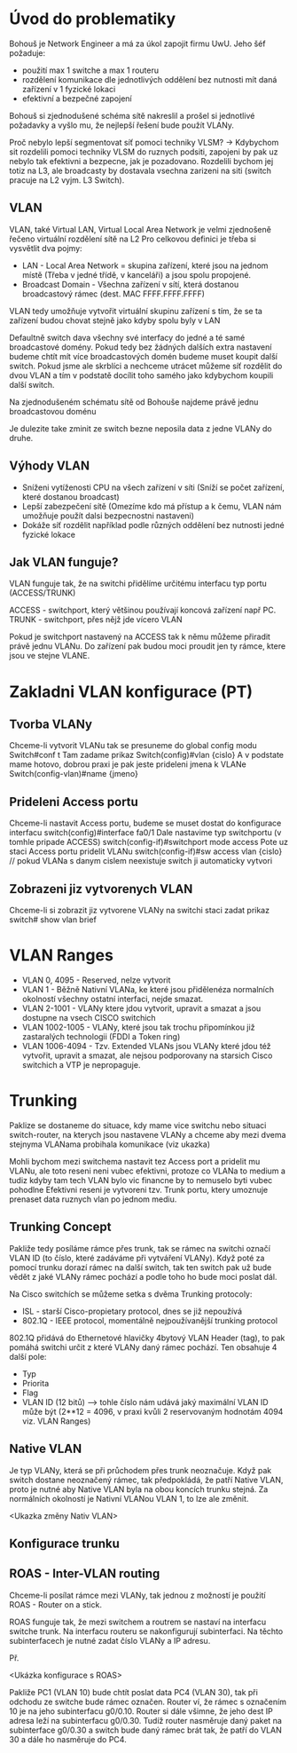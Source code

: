 # Úvod do problematiky

Bohouš je Network Engineer a má za úkol zapojit firmu UwU.
Jeho šéf požaduje: 
- použití max 1 switche a max 1 routeru
- rozdělení komunikace dle jednotlivých oddělení bez nutnosti mít daná zařízení v 1 fyzické lokaci
- efektivní a bezpečné zapojení       

Bohouš si zjednodušené schéma sítě nakreslil a prošel si jednotlivé požadavky a vyšlo mu, že nejlepší řešení bude použít VLANy.

Proč nebylo lepší segmentovat síť pomoci techniky VLSM?
-> Kdybychom sit rozdelili pomoci techniky VLSM do ruznych podsiti, zapojeni by pak uz nebylo tak efektivni a bezpecne, jak je pozadovano.
Rozdelili bychom jej totiz na L3, ale broadcasty by dostavala vsechna zarizeni na siti (switch pracuje na L2 vyjm. L3 Switch).

## VLAN

VLAN, také Virtual LAN, Virtual Local Area Network je velmi zjednošeně řečeno virtuální rozdělení sítě na L2
Pro celkovou definici je třeba si vysvětlit dva pojmy:
- LAN - Local Area Network = skupina zařízení, které jsou na jednom místě (Třeba v jedné třídě, v kanceláři) a jsou spolu propojené.
- Broadcast Domain - Všechna zařízení v sítí, která dostanou broadcastový rámec (dest. MAC FFFF.FFFF.FFFF)

VLAN tedy umožňuje vytvořit virtuální skupinu zařízení s tím, že se ta zařízení budou chovat stejně jako kdyby spolu byly v LAN

Defaultně switch dava všechny své interfacy do jedné a té samé broadcastové domény.
Pokud tedy bez žádných dalších extra nastavení budeme chtít mít více broadcastových domén budeme muset koupit další switch.
Pokud jsme ale skrblíci a nechceme utrácet můžeme síť rozdělit do dvou VLAN a tím v podstatě docílit toho samého jako kdybychom koupili další switch.

Na zjednodušeném schématu sítě od Bohouše najdeme právě jednu broadcastovou doménu

Je dulezite take zminit ze switch bezne neposila data z jedne VLANy do druhe.

## Výhody VLAN

- Sníženi vytíženosti CPU na všech zařízení v síti (Sníží se počet zařízení, které dostanou broadcast)
- Lepší zabezpečení sítě (Omezíme kdo má přístup a k čemu, VLAN nám umožňuje použít dalsi bezpecnostni nastaveni)
- Dokáže síť rozdělit například podle různých oddělení bez nutnosti jedné fyzické lokace

## Jak VLAN funguje?

VLAN funguje tak, že na switchi přidělíme určitému interfacu typ portu (ACCESS/TRUNK)

ACCESS - switchport, který většinou používají koncová zařízení např PC.
TRUNK - switchport, přes nějž jde vícero VLAN

Pokud je switchport nastavený na ACCESS tak k němu můžeme přiradit právě jednu VLANu.
Do zařízení pak budou moci proudit jen ty rámce, ktere jsou ve stejne VLANE.

# Zakladni VLAN konfigurace (PT)

## Tvorba VLANy

Chceme-li vytvorit VLANu tak se presuneme do global config modu
                Switch#conf t
Tam zadame prikaz
                Switch(config)#vlan {cislo}
A v podstate mame hotovo, dobrou praxi je pak jeste prideleni jmena k VLANe
                Switch(config-vlan)#name {jmeno}

## Prideleni Access portu

Chceme-li nastavit Access portu, budeme se muset dostat do konfigurace interfacu
                switch(config)#interface fa0/1
Dale nastavime typ switchportu (v tomhle pripade ACCESS)
                switch(config-if)#switchport mode access
Pote uz staci Access portu pridelit VLANu
                switch(config-if)#sw access vlan {cislo}
                // pokud VLANa s danym cislem neexistuje switch ji automaticky vytvori

## Zobrazeni jiz vytvorenych VLAN

Chceme-li si zobrazit jiz vytvorene VLANy na switchi staci zadat prikaz
                switch# show vlan brief

# VLAN Ranges

- VLAN 0, 4095 - Reserved, nelze vytvorit
- VLAN 1 - Běžně Nativní VLANa, ke které jsou přidělenéza normalních okolností všechny ostatní interfaci, nejde smazat.
- VLAN 2-1001 - VLANy ktere jdou vytvorit, upravit a smazat a jsou dostupne na vsech CISCO switchich
- VLAN 1002-1005 - VLANy, které jsou tak trochu připomínkou již zastaralých technologii (FDDI a Token ring)
- VLAN 1006-4094 - Tzv. Extended VLANs jsou VLANy které jdou též vytvořit, upravit a smazat, ale nejsou podporovany na starsich Cisco switchich a VTP je nepropaguje.


# Trunking

Paklize se dostaneme do situace, kdy mame vice switchu nebo situaci switch-router, na kterych jsou nastavene VLANy a chceme aby mezi dvema stejnyma VLANama probihala komunikace (viz ukazka)

Mohli bychom mezi switchema nastavit tez Access port a pridelit mu VLANu, ale toto reseni neni vubec efektivni, protoze co VLANa to medium a tudiz kdyby tam tech VLAN bylo vic financne by to nemuselo byti vubec pohodlne
Efektivni reseni je vytvoreni tzv. Trunk portu, ktery umoznuje prenaset data ruznych vlan po jednom mediu.

## Trunking Concept

Pakliže tedy posíláme rámce přes trunk, tak se rámec na switchi označí VLAN ID (to číslo, které zadáváme při vytváření VLANy).
Když poté za pomocí trunku dorazí rámec na další switch, tak ten switch pak už bude vědět z jaké VLANy rámec pochází a podle toho ho bude moci poslat dál.

Na Cisco switchích se můžeme setka s dvěma Trunking protocoly:

- ISL - starší Cisco-propietary protocol, dnes se již nepoužívá
- 802.1Q - IEEE protocol, momentálně nejpoužívanější trunking protocol

802.1Q přidává do Ethernetové hlavičky 4bytový VLAN Header (tag), to pak pomáhá switchi určit z které VLANy daný rámec pochází.
Ten obsahuje 4 další pole:

- Typ
- Priorita
- Flag
- VLAN ID (12 bitů) --> tohle číslo nám udává jaký maximální VLAN ID může být (2**12 = 4096, v praxi kvůli 2 reservovaným hodnotám 4094 viz. VLAN Ranges)

## Native VLAN

Je typ VLANy, která se při průchodem přes trunk neoznačuje. Když pak switch dostane neoznačený rámec, tak předpokládá, že patří Native VLAN, proto je nutné aby Native VLAN byla na obou koncích trunku stejná.
Za normálních okolností je Nativní VLANou VLAN 1, to lze ale změnit.

<Ukazka změny Nativ VLAN>

## Konfigurace trunku


## ROAS - Inter-VLAN routing

Chceme-li posílat rámce mezi VLANy, tak jednou z možností je použití ROAS - Router on a stick.

ROAS funguje tak, že mezi switchem a routrem se nastaví na interfacu switche trunk.
Na interfacu routeru se nakonfigurují subinterfaci.
Na těchto subinterfacech je nutné zadat číslo VLANy a IP adresu.

Př.

<Ukázka konfigurace s ROAS>

Pakliže PC1 (VLAN 10) bude chtít poslat data PC4 (VLAN 30), tak při odchodu ze switche bude rámec označen.
Router ví, že rámec s označením 10 je na jeho subinterfacu g0/0.10.
Router si dále všimne, že jeho dest IP adresa leží na subinterfacu g0/0.30.
Tudíž router nasměruje daný paket na subinterface g0/0.30 a switch bude daný rámec brát tak, že patří do VLAN 30 a dále ho nasměruje do PC4.




